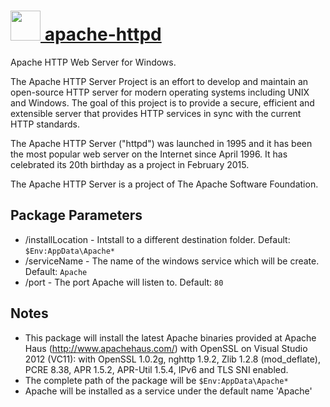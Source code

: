 # [<img src="https://cdn.rawgit.com/chocolatey/chocolatey-coreteampackages/2bdf6f7e33ec1a8126829fbbc87b83e4473b3634/icons/apache-httpd.png" height="48" width="48" /> apache-httpd](https://chocolatey.org/packages/apache-httpd)

Apache HTTP Web Server for Windows.

The Apache HTTP Server Project is an effort to develop and maintain an open-source HTTP server for modern operating systems including UNIX and Windows. The goal of this project is to provide a secure, efficient and extensible server that provides HTTP services in sync with the current HTTP standards.

The Apache HTTP Server ("httpd") was launched in 1995 and it has been the most popular web server on the Internet since April 1996. It has celebrated its 20th birthday as a project in February 2015.

The Apache HTTP Server is a project of The Apache Software Foundation.

## Package Parameters

 * /installLocation - Intstall to a different destination folder. Default: `$Env:AppData\Apache*`
 * /serviceName - The name of the windows service which will be create. Default: `Apache`
 * /port - The port Apache will listen to. Default: `80`

## Notes

* This package will install the latest Apache binaries provided at Apache Haus (http://www.apachehaus.com/) with OpenSSL on Visual Studio 2012 (VC11): with OpenSSL 1.0.2g, nghttp 1.9.2, Zlib 1.2.8 (mod_deflate), PCRE 8.38, APR 1.5.2, APR-Util 1.5.4, IPv6 and TLS SNI enabled.
* The complete path of the package will be `$Env:AppData\Apache*`
* Apache will be installed as a service under the default name 'Apache'
